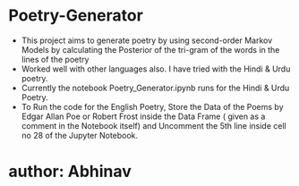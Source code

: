 # Poetry-Generator
- This project aims to generate poetry by using second-order Markov Models by calculating the Posterior of the tri-gram of the words in the lines of the poetry
- Worked well with other languages also. I have tried with the Hindi & Urdu poetry.
- Currently the  notebook Poetry_Generator.ipynb runs for the Hindi & Urdu Poetry.
- To Run the code for the English Poetry, Store the Data of the Poems by Edgar Allan Poe or Robert Frost inside the Data Frame ( given as a comment in the Notebook itself) and Uncomment the 5th line inside cell no 28 of the Jupyter Notebook.

# author: Abhinav
